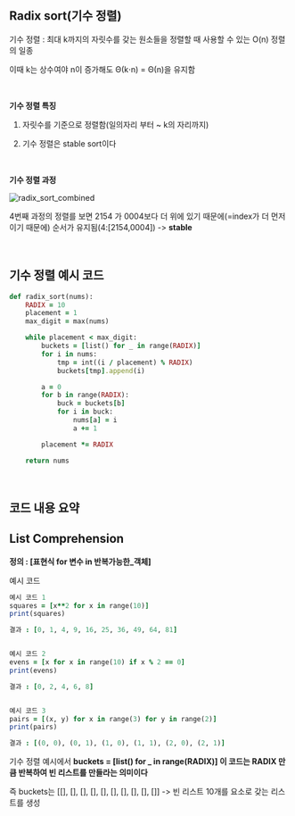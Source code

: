 ## Radix sort(기수 정렬)

기수 정렬 : 최대 k까지의 자릿수를 갖는 원소들을 정렬할 때 사용할 수 있는 O(n) 정렬의 일종

이때 k는 상수여야 n이 증가해도 Θ(k⋅n) = Θ(n)을 유지함 

<br/>

**기수 정렬 특징** 

1. 자릿수를 기준으로 정렬함(일의자리 부터 ~ k의 자리까지)

2. 기수 정렬은 stable sort이다

<br/>

**기수 정렬 과정**

![radix_sort_combined](https://github.com/user-attachments/assets/cb35f970-c3fc-4b04-8410-d280d879e11a)

4번째 과정의 정렬를 보면 2154 가 0004보다 더 위에 있기 때문에(=index가 더 먼저이기 때문에) 순서가 유지됨(4:[2154,0004]) -> **stable**

<br/>

## 기수 정렬 예시 코드 

```ruby
def radix_sort(nums):
    RADIX = 10
    placement = 1
    max_digit = max(nums)

    while placement < max_digit:
        buckets = [list() for _ in range(RADIX)]
        for i in nums:
            tmp = int((i / placement) % RADIX)
            buckets[tmp].append(i)

        a = 0
        for b in range(RADIX):
            buck = buckets[b]
            for i in buck:
                nums[a] = i
                a += 1

        placement *= RADIX

    return nums
```

<br/>

## 코드 내용 요약

## List Comprehension

**정의 : [표현식 for 변수 in 반복가능한_객체]**

예시 코드 

```ruby
예시 코드 1 
squares = [x**2 for x in range(10)]
print(squares)

결과 : [0, 1, 4, 9, 16, 25, 36, 49, 64, 81]


예시 코드 2
evens = [x for x in range(10) if x % 2 == 0]
print(evens)

결과 : [0, 2, 4, 6, 8]


예시 코드 3
pairs = [(x, y) for x in range(3) for y in range(2)]
print(pairs)

결과 : [(0, 0), (0, 1), (1, 0), (1, 1), (2, 0), (2, 1)]
```

기수 정렬 예시에서 **buckets = [list() for _ in range(RADIX)] 이 코드는 RADIX 만큼 반복하여 빈 리스트를 만들라는 의미이다**

즉 buckets는 [[], [], [], [], [], [], [], [], [], []] -> 빈 리스트 10개를 요소로 갖는 리스트를 생성



















































































































